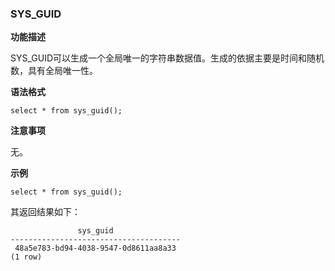 ### SYS_GUID

**功能描述**

SYS_GUID可以生成一个全局唯一的字符串数据值。生成的依据主要是时间和随机数，具有全局唯一性。

**语法格式**

```
select * from sys_guid();
```

**注意事项**

无。

**示例**

```
select * from sys_guid();
```

其返回结果如下：

```
               sys_guid               
--------------------------------------
 48a5e783-bd94-4038-9547-0d8611aa8a33
(1 row)
```
